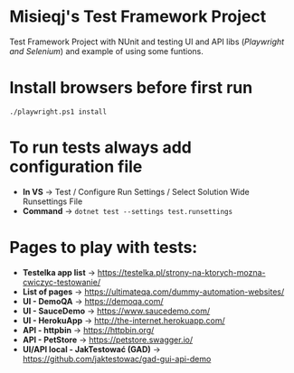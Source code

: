 ﻿# Misieqj's Test Framework Project
Test Framework Project with NUnit and testing UI and API libs (*Playwright and Selenium*) and example of using some funtions.

# Install browsers before first run
`./playwright.ps1 install`

# To run tests always add configuration file
* **In VS** → Test / Configure Run Settings / Select Solution Wide Runsettings File
* **Command** → `dotnet test --settings test.runsettings`

# Pages to play with tests:
* **Testelka app list** → https://testelka.pl/strony-na-ktorych-mozna-cwiczyc-testowanie/
* **List of pages** → https://ultimateqa.com/dummy-automation-websites/
* **UI - DemoQA** → https://demoqa.com/
* **UI - SauceDemo** → https://www.saucedemo.com/
* **UI - HerokuApp** → http://the-internet.herokuapp.com/
* **API - httpbin** → https://httpbin.org/
* **API - PetStore** → https://petstore.swagger.io/
* **UI/API local - JakTestować (GAD)** → https://github.com/jaktestowac/gad-gui-api-demo
